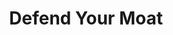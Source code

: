 ---
title: "Defend Your Moat"
slug: "defend-your-moat"
draft: false
event_date: "2023-12-12"
image: "img/resources/defend-your-moat-webinar.webp"
name: "Defend Your Moat: 4 Practical AI Strategies for 2024"
description: "How should business and tech leaders approach 2024? We've talked to hundreds of leaders over the past year and worked on a variety of machine learning projects, including fine-tuning multiple open source LLMs. In this webinar, we'll share our strategic framework with 4 sensible (and cost effective) approaches you and your organization can implement to defend and deepen your moat in 2024 and beyond."
events: ['Webinar']
registration_link: "https://us06web.zoom.us/webinar/register/6017013025890/WN_DMqpJPulQY-_0-RpVJklGg#/registration"
call_to_action: Register Now
video_link: 
audio_link:
categories: ['Video']
presenters: ['Edwin Schmierer', 'Benjamin Bengfort']
topics: ['ML/AI']
---